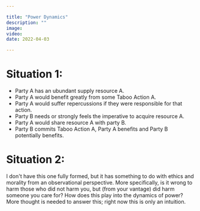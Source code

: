 ```yaml
---

title: "Power Dynamics"
description: ""
image:
video:
date: 2022-04-03

---
```


# Situation 1:
- Party A has an ubundant supply resource A.
- Party A would benefit greatly from some Taboo Action A.
- Party A would suffer repercussions if they were responsible for that action.
- Party B needs or strongly feels the imperative to acquire resource A.
- Party A would share resource A with party B.
- Party B commits Taboo Action A, Party A benefits and Party B potentially benefits.

# Situation 2:
I don't have this one fully formed, but it has something to do with ethics and morality from an observational perspective.
More specifically, is it wrong to harm those who did not harm you, but (from your vantage) did harm someone you care for?
How does this play into the dynamics of power? More thought is needed to answer this; right now this is only an intuition.
